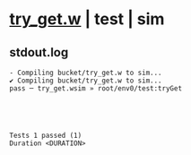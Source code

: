 # [try_get.w](../../../../../../examples/tests/sdk_tests/bucket/try_get.w) | test | sim

## stdout.log
```log
- Compiling bucket/try_get.w to sim...
✔ Compiling bucket/try_get.w to sim...
pass ─ try_get.wsim » root/env0/test:tryGet
 




Tests 1 passed (1) 
Duration <DURATION>

```

